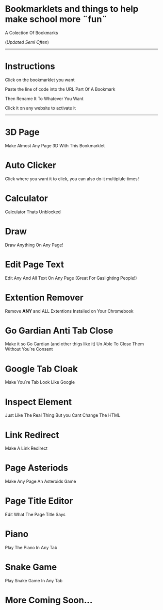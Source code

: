 # Bookmarklets and things to help make school more ¨fun¨
A Colection Of Bookmarks

(*Updated Semi Often*)

-------------------------------------------------

# Instructions
Click on the bookmarklet you want

Paste the line of code into the URL Part Of A Bookmark

Then Rename It To Whatever You Want

Click it on any website to activate it

-------------------------------------------------

# 3D Page

Make Almost Any Page 3D With This Bookmarklet

# Auto Clicker

Click where you want it to click, you can also do it multiplule times!

# Calculator

Calculator Thats Unblocked

# Draw

Draw Anything On Any Page!

# Edit Page Text

Edit Any And All Text On Any Page (Great For Gaslighting People!)

#  Extention Remover

Remove **ANY** and ALL Extentions Installed on Your Chromebook

# Go Gardian Anti Tab Close

Make it so Go Gardian (and other thigs like it) Un Able To Close Them Without You´re Consent

# Google Tab Cloak

Make You´re Tab  Look Like Google

# Inspect Element

Just Like The Real Thing But you Cant Change The HTML

# Link Redirect

Make A Link Redirect

# Page Asteriods

Make Any Page An Asteroids Game

# Page Title Editor

Edit What The Page Title Says

# Piano

Play The Piano In Any Tab

# Snake Game

Play Snake Game In Any Tab

# More Coming Soon...
